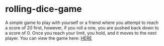 # rolling-dice-game

A simple game to play with yourself or a friend where you attempt to reach a score of 20 first, however, if you roll a one, you are pushed back down to a score of 0. Once you reach your limit, you hold, and it moves to the next player. You can view the game here: [HERE](https://jaredreed.dev/javascript/rolling-dice-game)
